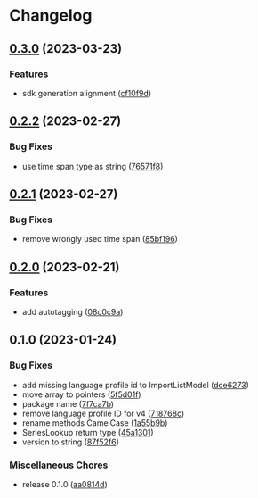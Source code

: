 # Changelog

## [0.3.0](https://github.com/devopsarr/sonarr-go/compare/v0.2.2...v0.3.0) (2023-03-23)


### Features

* sdk generation alignment ([cf10f9d](https://github.com/devopsarr/sonarr-go/commit/cf10f9dccda61fb7ec46a0623b0e4ab625fdbe49))

## [0.2.2](https://github.com/devopsarr/sonarr-go/compare/v0.2.1...v0.2.2) (2023-02-27)


### Bug Fixes

* use time span type as string ([76571f8](https://github.com/devopsarr/sonarr-go/commit/76571f82ab462137ed903b777c0036572a76f6db))

## [0.2.1](https://github.com/devopsarr/sonarr-go/compare/v0.2.0...v0.2.1) (2023-02-27)


### Bug Fixes

* remove wrongly used time span ([85bf196](https://github.com/devopsarr/sonarr-go/commit/85bf196f9506dadf9fa1e2b6eaa915c0815f54b2))

## [0.2.0](https://github.com/devopsarr/sonarr-go/compare/v0.1.0...v0.2.0) (2023-02-21)


### Features

* add autotagging ([08c0c9a](https://github.com/devopsarr/sonarr-go/commit/08c0c9ae1235e7716304e5838905b7ddbce2a333))

## 0.1.0 (2023-01-24)


### Bug Fixes

* add missing language profile id to ImportListModel ([dce6273](https://github.com/devopsarr/sonarr-go/commit/dce627372a10c28e3908ed57a351b151883bc69b))
* move array to pointers ([5f5d01f](https://github.com/devopsarr/sonarr-go/commit/5f5d01f17750b9453a67f5552df4dad7dd59f570))
* package name ([7f7ca7b](https://github.com/devopsarr/sonarr-go/commit/7f7ca7b964d45b51801dad0585cf73a387545d27))
* remove language profile ID for v4 ([718768c](https://github.com/devopsarr/sonarr-go/commit/718768cb8b5298a0c54e607557b52e8ea54b76a5))
* rename methods CamelCase ([1a55b9b](https://github.com/devopsarr/sonarr-go/commit/1a55b9b11b0935a99cb8d4fd87fa0876d98003fb))
* SeriesLookup return type ([45a1301](https://github.com/devopsarr/sonarr-go/commit/45a1301d19e56e65ec6113ff4ffd7cbf75d9b5bf))
* version to string ([87f52f6](https://github.com/devopsarr/sonarr-go/commit/87f52f67793d95d687acb2a7d556e9952d0bfbc4))


### Miscellaneous Chores

* release 0.1.0 ([aa0814d](https://github.com/devopsarr/sonarr-go/commit/aa0814ddc60ca50226845de7c054dfce7526f2c8))
